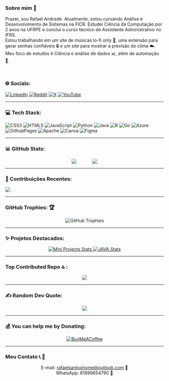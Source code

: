 

### Sobre mim 💫
Prazer, sou Rafael Andrade. Atualmente, estou cursando Análise e Desenvolvimento de Sistemas na FICR. Estudei Ciência da Computação por 2 anos na UFRPE e concluí o curso técnico de Assistente Administrativo no IFRS.<br>
Estou trabalhando em um site de músicas lo-fi only 🎵, uma extensão para gerar senhas confiáveis 🔒 e um site para mostrar a previsão do clima ☁️.<br>
Meu foco de estudos é Ciência e análise de dados 📊, além de automação 🤖.



<br>

### 🌐 Socials:
[![LinkedIn](https://img.shields.io/badge/LinkedIn-%230077B5.svg?logo=linkedin&logoColor=white)](https://linkedin.com/in/rafaelsantoshome)
[![Reddit](https://img.shields.io/badge/Reddit-%23FF4500.svg?logo=Reddit&logoColor=white)](https://reddit.com/user/Raeldatasci)
[![X](https://img.shields.io/badge/X-black.svg?logo=X&logoColor=white)](https://x.com/Rh4ell)
[![YouTube](https://img.shields.io/badge/YouTube-%23FF0000.svg?logo=YouTube&logoColor=white)](https://youtube.com/@KodeversityOfficial) 

</div>

---

### 💻 Tech Stack:
<div align="">
  
  ![CSS3](https://img.shields.io/badge/css3-%231572B6.svg?style=for-the-badge&logo=css3&logoColor=white)
  ![HTML5](https://img.shields.io/badge/html5-%23E34F26.svg?style=for-the-badge&logo=html5&logoColor=white)
  ![JavaScript](https://img.shields.io/badge/javascript-%23323330.svg?style=for-the-badge&logo=javascript&logoColor=%23F7DF1E)
  ![Python](https://img.shields.io/badge/python-3670A0?style=for-the-badge&logo=python&logoColor=ffdd54)
  ![Java](https://img.shields.io/badge/java-%23ED8B00.svg?style=for-the-badge&logo=openjdk&logoColor=white)
  ![R](https://img.shields.io/badge/r-%23276DC3.svg?style=for-the-badge&logo=r&logoColor=white)
  ![Go](https://img.shields.io/badge/go-%2300ADD8.svg?style=for-the-badge&logo=go&logoColor=white)
  ![Azure](https://img.shields.io/badge/azure-%230072C6.svg?style=for-the-badge&logo=microsoftazure&logoColor=white)
  ![GithubPages](https://img.shields.io/badge/github%20pages-121013?style=for-the-badge&logo=github&logoColor=white)
  ![Apache](https://img.shields.io/badge/apache-%23D42029.svg?style=for-the-badge&logo=apache&logoColor=white)
  ![Canva](https://img.shields.io/badge/Canva-%2300C4CC.svg?style=for-the-badge&logo=Canva&logoColor=white)
  ![Figma](https://img.shields.io/badge/figma-%23F24E1E.svg?style=for-the-badge&logo=figma&logoColor=white)
</div>

---

### 📊 GitHub Stats:

<div align="left" style="display: flex; flex-wrap: wrap; justify-content: center;">
  <img src="https://github-readme-stats.vercel.app/api?username=Haell39&theme=radical&hide_border=false&include_all_commits=false&count_private=false" />
  <img src="https://github-readme-stats.vercel.app/api/top-langs/?username=Haell39&theme=radical&hide_border=false&include_all_commits=false&count_private=false&layout=compact" style="margin-left: 50px;" />
</div>


  




---

### 🌟 Contribuições Recentes:

![](https://github-readme-streak-stats.herokuapp.com/?user=Haell39&theme=radical&hide_border=false)<br/>

---

### GitHub Trophies: 🏆

<div align="center">
  
![GitHub Trophies](https://github-profile-trophy.vercel.app/?username=Haell39&theme=radical&no-frame=false&margin-w=15)

</div>

---

### ✨ Projetos Destacados:
<div align="center">
  


<a href="https://github.com/Haell39/Python/tree/main/Mini%20projects(No%20Folder)">
  <img src="https://github-readme-stats.vercel.app/api/pin/?username=Haell39&repo=Python&theme=radical" alt="Mini Projects Stats">
</a>

<a href="https://github.com/Haell39/JAVA">
  <img src="https://github-readme-stats.vercel.app/api/pin/?username=Haell39&repo=JAVA&theme=radical" alt="JAVA Stats">
</a>



</div>

---

### Top Contributed Repo 🔝 :
<div align="center">
  
![](https://github-contributor-stats.vercel.app/api?username=Haell39&limit=5&theme=radical&combine_all_yearly_contributions=true)

</div>

---

### ✍️ Random Dev Quote:

<div align="center">

![](https://quotes-github-readme.vercel.app/api?type=horizontal&theme=dark&quote=A+computação+é+nenhuma+outra+coisa+senão+uma+matemática+disfarçada.&author=Edsger+W.+Dijkstra)

</div>



---

### 💰 You can help me by Donating:
<div align="center">
  
[![BuyMeACoffee](https://img.shields.io/badge/Buy%20Me%20a%20Coffee-ffdd00?style=for-the-badge&logo=buy-me-a-coffee&logoColor=black)](https://buymeacoffee.com/rhaell)

</div>

---

### Meu Contato 📞 📩
<div align="center">
  
E-mail: rafaelsantoshome@outlook.com 📧<br>
WhatsApp: 81999654790 📱<br>

</div>
